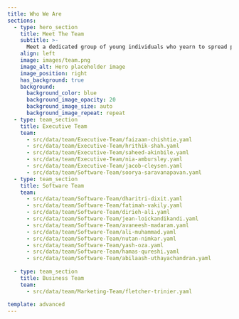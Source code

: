 ```yaml
---
title: Who We Are
sections:
  - type: hero_section
    title: Meet The Team
    subtitle: >-
      Meet a dedicated group of young individuals who yearn to spread positivity and love through software. We encourage our team to be proud of their creativity, be optimistic and open-minded about technology while giving back to the community through Software for Love. 
    align: left
    image: images/team.png
    image_alt: Hero placeholder image
    image_position: right
    has_background: true
    background:
      background_color: blue
      background_image_opacity: 20
      background_image_size: auto
      background_image_repeat: repeat
  - type: team_section
    title: Executive Team
    team:
      - src/data/team/Executive-Team/faizaan-chishtie.yaml
      - src/data/team/Executive-Team/hrithik-shah.yaml
      - src/data/team/Executive-Team/saheed-akinbile.yaml
      - src/data/team/Executive-Team/nia-ambursley.yaml
      - src/data/team/Executive-Team/jacob-cleysen.yaml
      - src/data/team/Software-Team/soorya-saravanapavan.yaml
  - type: team_section
    title: Software Team
    team:
      - src/data/team/Software-Team/dharitri-dixit.yaml
      - src/data/team/Software-Team/fatimah-vakily.yaml
      - src/data/team/Software-Team/dirieh-ali.yaml
      - src/data/team/Software-Team/jean-loickandikandi.yaml
      - src/data/team/Software-Team/avaneesh-madaram.yaml
      - src/data/team/Software-Team/ali-muhammad.yaml
      - src/data/team/Software-Team/nutan-nimkar.yaml
      - src/data/team/Software-Team/yash-oza.yaml
      - src/data/team/Software-Team/hamas-qureshi.yaml
      - src/data/team/Software-Team/abilaash-uthayachandran.yaml
      
  - type: team_section
    title: Business Team
    team:
      - src/data/team/Marketing-Team/fletcher-trinier.yaml
  
template: advanced
---
```

